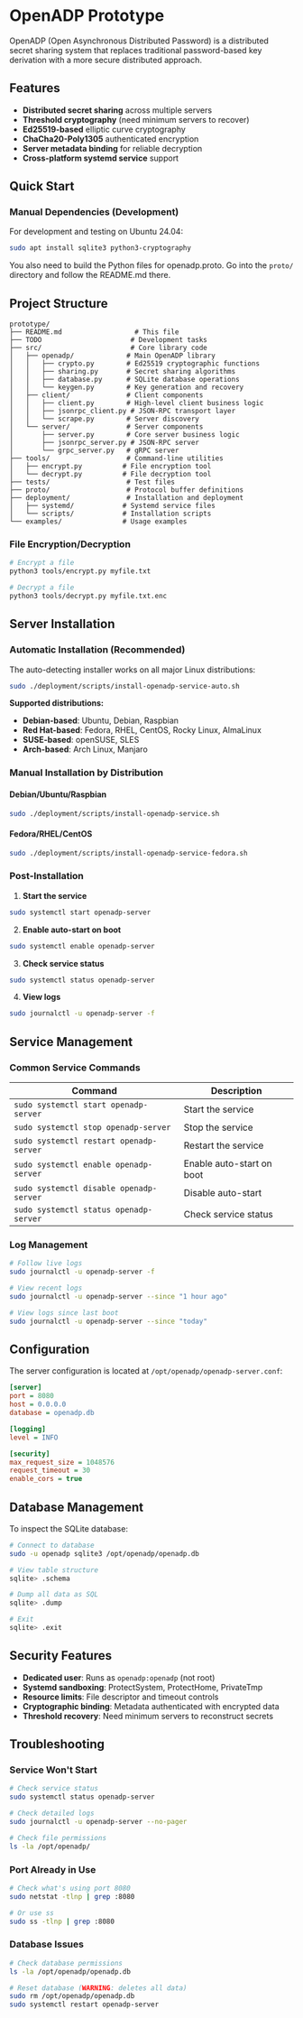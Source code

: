# OpenADP Prototype

OpenADP (Open Asynchronous Distributed Password) is a distributed secret sharing system that replaces traditional password-based key derivation with a more secure distributed approach.

## Features

- **Distributed secret sharing** across multiple servers
- **Threshold cryptography** (need minimum servers to recover)
- **Ed25519-based** elliptic curve cryptography
- **ChaCha20-Poly1305** authenticated encryption
- **Server metadata binding** for reliable decryption
- **Cross-platform systemd service** support

## Quick Start

### Manual Dependencies (Development)

For development and testing on Ubuntu 24.04:

```bash
sudo apt install sqlite3 python3-cryptography
```

You also need to build the Python files for openadp.proto. Go into the `proto/` directory and follow the README.md there.

## Project Structure

```
prototype/
├── README.md                  # This file
├── TODO                      # Development tasks
├── src/                      # Core library code
│   ├── openadp/             # Main OpenADP library
│   │   ├── crypto.py        # Ed25519 cryptographic functions
│   │   ├── sharing.py       # Secret sharing algorithms
│   │   ├── database.py      # SQLite database operations
│   │   └── keygen.py        # Key generation and recovery
│   ├── client/              # Client components
│   │   ├── client.py        # High-level client business logic
│   │   ├── jsonrpc_client.py # JSON-RPC transport layer
│   │   └── scrape.py        # Server discovery
│   └── server/              # Server components
│       ├── server.py        # Core server business logic
│       ├── jsonrpc_server.py # JSON-RPC server
│       └── grpc_server.py   # gRPC server
├── tools/                   # Command-line utilities
│   ├── encrypt.py          # File encryption tool
│   └── decrypt.py          # File decryption tool
├── tests/                   # Test files
├── proto/                   # Protocol buffer definitions
├── deployment/              # Installation and deployment
│   ├── systemd/            # Systemd service files
│   └── scripts/            # Installation scripts
└── examples/               # Usage examples
```

### File Encryption/Decryption

```bash
# Encrypt a file
python3 tools/encrypt.py myfile.txt

# Decrypt a file
python3 tools/decrypt.py myfile.txt.enc
```

## Server Installation

### Automatic Installation (Recommended)

The auto-detecting installer works on all major Linux distributions:

```bash
sudo ./deployment/scripts/install-openadp-service-auto.sh
```

**Supported distributions:**
- **Debian-based**: Ubuntu, Debian, Raspbian
- **Red Hat-based**: Fedora, RHEL, CentOS, Rocky Linux, AlmaLinux
- **SUSE-based**: openSUSE, SLES
- **Arch-based**: Arch Linux, Manjaro

### Manual Installation by Distribution

#### Debian/Ubuntu/Raspbian
```bash
sudo ./deployment/scripts/install-openadp-service.sh
```

#### Fedora/RHEL/CentOS
```bash
sudo ./deployment/scripts/install-openadp-service-fedora.sh
```

### Post-Installation

1. **Start the service**
```bash
sudo systemctl start openadp-server
```

2. **Enable auto-start on boot**
```bash
sudo systemctl enable openadp-server
```

3. **Check service status**
```bash
sudo systemctl status openadp-server
```

4. **View logs**
```bash
sudo journalctl -u openadp-server -f
```

## Service Management

### Common Service Commands

| Command | Description |
|---------|-------------|
| `sudo systemctl start openadp-server` | Start the service |
| `sudo systemctl stop openadp-server` | Stop the service |
| `sudo systemctl restart openadp-server` | Restart the service |
| `sudo systemctl enable openadp-server` | Enable auto-start on boot |
| `sudo systemctl disable openadp-server` | Disable auto-start |
| `sudo systemctl status openadp-server` | Check service status |

### Log Management

```bash
# Follow live logs
sudo journalctl -u openadp-server -f

# View recent logs
sudo journalctl -u openadp-server --since "1 hour ago"

# View logs since last boot
sudo journalctl -u openadp-server --since "today"
```

## Configuration

The server configuration is located at `/opt/openadp/openadp-server.conf`:

```ini
[server]
port = 8080
host = 0.0.0.0
database = openadp.db

[logging]
level = INFO

[security]
max_request_size = 1048576
request_timeout = 30
enable_cors = true
```

## Database Management

To inspect the SQLite database:

```bash
# Connect to database
sudo -u openadp sqlite3 /opt/openadp/openadp.db

# View table structure
sqlite> .schema

# Dump all data as SQL
sqlite> .dump

# Exit
sqlite> .exit
```

## Security Features

- **Dedicated user**: Runs as `openadp:openadp` (not root)
- **Systemd sandboxing**: ProtectSystem, ProtectHome, PrivateTmp
- **Resource limits**: File descriptor and timeout controls
- **Cryptographic binding**: Metadata authenticated with encrypted data
- **Threshold recovery**: Need minimum servers to reconstruct secrets

## Troubleshooting

### Service Won't Start
```bash
# Check service status
sudo systemctl status openadp-server

# Check detailed logs
sudo journalctl -u openadp-server --no-pager

# Check file permissions
ls -la /opt/openadp/
```

### Port Already in Use
```bash
# Check what's using port 8080
sudo netstat -tlnp | grep :8080

# Or use ss
sudo ss -tlnp | grep :8080
```

### Database Issues
```bash
# Check database permissions
ls -la /opt/openadp/openadp.db

# Reset database (WARNING: deletes all data)
sudo rm /opt/openadp/openadp.db
sudo systemctl restart openadp-server
```
